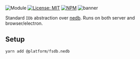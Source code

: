 ![Module](https://img.shields.io/badge/%40platform-fsdb.nedb-%23EA4E7E.svg)
[![License: MIT](https://img.shields.io/badge/license-MIT-blue.svg)](https://opensource.org/licenses/MIT)
[![NPM](https://img.shields.io/npm/v/@platform/fsdb.nedb.svg?colorB=blue&style=flat)](https://www.npmjs.com/package/@platform/fsdb.nedb)
![banner](https://platform.sfo2.digitaloceanspaces.com/repo-banners/fsdb.nedb.png)

Standard `IDb` abstraction over [nedb](https://github.com/louischatriot/nedb). Runs on both server and browser/electron.

## Setup

    yarn add @platform/fsdb.nedb



<p>&nbsp;<p>
<p>&nbsp;<p>






